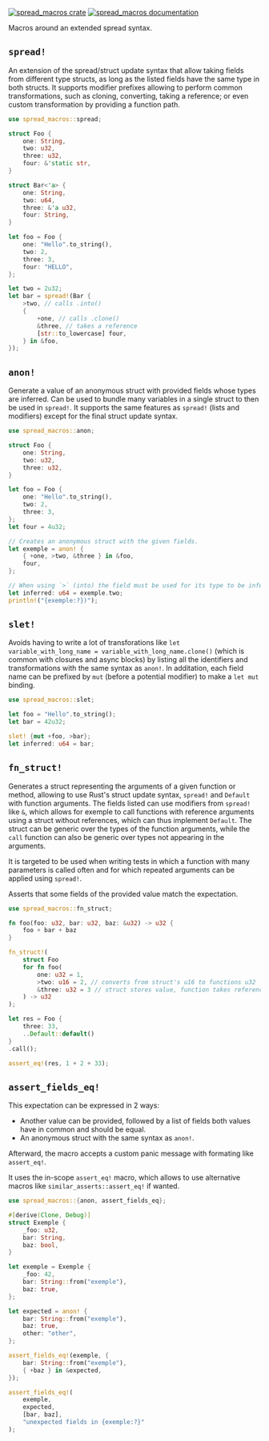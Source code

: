 [![spread_macros
crate](https://img.shields.io/crates/v/spread_macros.svg)](https://crates.io/crates/spread_macros)
[![spread_macros documentation](https://docs.rs/spread_macros/badge.svg)](https://docs.rs/spread_macros)

Macros around an extended spread syntax.

## `spread!`

An extension of the spread/struct update syntax that allow taking fields from different type
structs, as long as the listed fields have the same type in both structs. It supports modifier
prefixes allowing to perform common transformations, such as cloning, converting, taking a
reference; or even custom transformation by providing a function path.

```rust
use spread_macros::spread;

struct Foo {
    one: String,
    two: u32,
    three: u32,
    four: &'static str,
}

struct Bar<'a> {
    one: String,
    two: u64,
    three: &'a u32,
    four: String,
}

let foo = Foo {
    one: "Hello".to_string(),
    two: 2,
    three: 3,
    four: "HELLO",
};

let two = 2u32;
let bar = spread!(Bar {
    >two, // calls .into()
    {
        +one, // calls .clone()
        &three, // takes a reference
        [str::to_lowercase] four,
    } in &foo,
});
```

## `anon!`

Generate a value of an anonymous struct with provided fields whose types are inferred. Can be used
to bundle many variables in a single struct to then be used in `spread!`. It supports the same
features as `spread!` (lists and modifiers) except for the final struct update syntax.

```rust
use spread_macros::anon;

struct Foo {
    one: String,
    two: u32,
    three: u32,
}

let foo = Foo {
    one: "Hello".to_string(),
    two: 2,
    three: 3,
};
let four = 4u32;

// Creates an anonymous struct with the given fields.
let exemple = anon! {
    { +one, >two, &three } in &foo,
    four,
};

// When using `>` (into) the field must be used for its type to be inferred.
let inferred: u64 = exemple.two;
println!("{exemple:?})");
```

## `slet!`

Avoids having to write a lot of transforations like `let variable_with_long_name =
variable_with_long_name.clone()` (which is common with closures and async blocks) by listing all the
identifiers and transformations with the same syntax as `anon!`. In additation, each field name can
be prefixed by `mut` (before a potential modifier) to make a `let mut` binding.

```rust
use spread_macros::slet;

let foo = "Hello".to_string();
let bar = 42u32;

slet! {mut +foo, >bar};
let inferred: u64 = bar;
```

## `fn_struct!`

Generates a struct representing the arguments of a given function or method, allowing to use Rust's
struct update syntax, `spread!` and `Default` with function arguments. The fields listed can use
modifiers from `spread!` like `&`, which allows for exemple to call functions with reference
arguments using a struct without references, which can thus implement `Default`. The struct can be
generic over the types of the function arguments, while the `call` function can also be generic over
types not appearing in the arguments.

It is targeted to be used when writing tests in which a function with many parameters is called
often and for which repeated arguments can be applied using `spread!`.

Asserts that some fields of the provided value match the expectation.

```rust
use spread_macros::fn_struct;

fn foo(foo: u32, bar: u32, baz: &u32) -> u32 {
    foo + bar + baz
}

fn_struct!(
    struct Foo
    for fn foo(
        one: u32 = 1,
        >two: u16 = 2, // converts from struct's u16 to functions u32
        &three: u32 = 3 // struct stores value, function takes reference
    ) -> u32
);

let res = Foo {
    three: 33,
    ..Default::default()
}
.call();

assert_eq!(res, 1 + 2 + 33);
```

## `assert_fields_eq!`

This expectation can be expressed in 2 ways:
- Another value can be provided, followed by a list of fields both values have in common and should
  be equal.
- An anonymous struct with the same syntax as `anon!`.

Afterward, the macro accepts a custom panic message with formating like `assert_eq!`.

It uses the in-scope `assert_eq!` macro, which allows to use alternative macros like
`similar_asserts::assert_eq!` if wanted.

```rust
use spread_macros::{anon, assert_fields_eq};

#[derive(Clone, Debug)]
struct Exemple {
    _foo: u32,
    bar: String,
    baz: bool,
}

let exemple = Exemple {
    _foo: 42,
    bar: String::from("exemple"),
    baz: true,
};

let expected = anon! {
    bar: String::from("exemple"),
    baz: true,
    other: "other",
};

assert_fields_eq!(exemple, {
    bar: String::from("exemple"),
    { +baz } in &expected,
});

assert_fields_eq!(
    exemple,
    expected,
    [bar, baz],
    "unexpected fields in {exemple:?}"
);
```